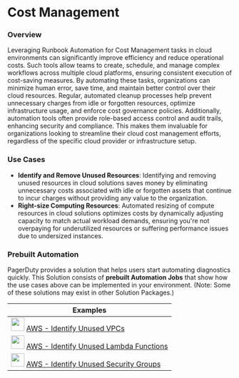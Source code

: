 # Cost Management

### Overview

Leveraging Runbook Automation for Cost Management tasks in cloud environments can significantly improve efficiency and reduce operational costs. Such tools allow teams to create, schedule, and manage complex workflows across multiple cloud platforms, ensuring consistent execution of cost-saving measures. By automating these tasks, organizations can minimize human error, save time, and maintain better control over their cloud resources. Regular, automated cleanup processes help prevent unnecessary charges from idle or forgotten resources, optimize infrastructure usage, and enforce cost governance policies. Additionally, automation tools often provide role-based access control and audit trails, enhancing security and compliance. This makes them invaluable for organizations looking to streamline their cloud cost management efforts, regardless of the specific cloud provider or infrastructure setup.

### Use Cases

- **Identify and Remove Unused Resources**: Identifying and removing unused resources in cloud solutions saves money by eliminating unnecessary costs associated with idle or forgotten assets that continue to incur charges without providing any value to the organization.
- **Right-size Computing Resources**: Automated resizing of compute resources in cloud solutions optimizes costs by dynamically adjusting capacity to match actual workload demands, ensuring you're not overpaying for underutilized resources or suffering performance issues due to undersized instances.


### Prebuilt Automation 
PagerDuty provides a solution that helps users start automating diagnostics quickly. This Solution consists of **prebuilt Automation Jobs** that show how the use cases above can be implemented in your environment.  (Note: Some of these solutions may exist in other Solution Packages.)


| Examples |
| --- |
| <img src="/assets/img/aws-logo.png" width="30" height="30"> [AWS - Identify Unused VPCs](/learning/solutions/cost-management/aws-list-unused-vpcs.md) |
| <img src="/assets/img/aws-logo.png" width="30" height="30"> [AWS - Identify Unused Lambda Functions](/learning/solutions/cost-management/aws-list-unused-lambda.md) |
| <img src="/assets/img/aws-logo.png" width="30" height="30"> [AWS - Identify Unused Security Groups](/learning/solutions/cost-management/aws-list-unused-securitygroups.md) |
